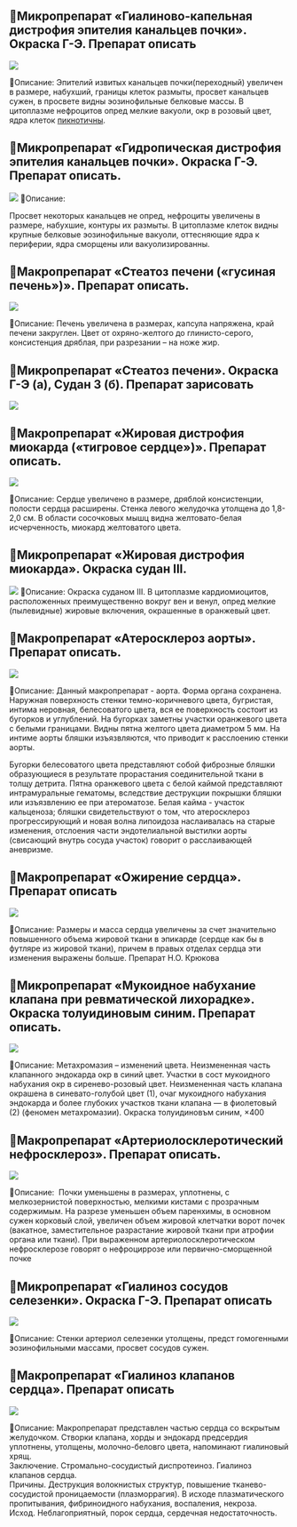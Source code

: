 ## 📗Микропрепарат «Гиалиново-капельная дистрофия эпителия канальцев почки». Окраска Г-Э. Препарат описать
![](Патанат/Расходники/Pasted%20image%2020240211231213.png)

📃Описание:
Эпителий извитых канальцев почки(переходный) увеличен в размере, набухший, границы клеток размыты, просвет канальцев сужен, в просвете видны эозинофильные белковые массы. В цитоплазме нефроцитов опред мелкие вакуоли, окр в розовый цвет, ядра клеток [пикнотичны](obsidian://open?vault=%D0%9E%D0%B1%D1%89%D0%B5%D0%B5%20%D1%85%D1%80%D0%B0%D0%BD%D0%B8%D0%BB%D0%B8%D1%89%D0%B5%20%D0%B2%D1%81%D0%B5%D0%B3%D0%BE&file=%D0%9F%D0%B0%D1%82%D0%B0%D0%BD%D0%B0%D1%82%2F%D0%A1%D0%BB%D0%BE%D0%B2%D0%B0%D1%80%D1%8C%2F%D0%9F%D0%B8%D0%BA%D0%BD%D0%BE%D0%B7).

##  📗Микропрепарат «Гидропическая дистрофия эпителия канальцев почки». Окраска Г-Э. Препарат описать.

![](Патанат/Расходники/Pasted%20image%2020240211231942.png)
📃Описание:

Просвет некоторых канальцев не опред, нефроциты увеличены в размере, набухшие, контуры их размыты. В цитоплазме клеток видны крупные белковые эозинофильные вакуоли, оттесняющие ядра к периферии, ядра сморщены или вакуолизированны.


## 📗Макропрепарат «Стеатоз печени («гусиная печень»)». Препарат описать.
![](Патанат/Расходники/Pasted%20image%2020240211232051.png)

📃Описание:
Печень увеличена в размерах, капсула напряжена, край печени закруглен. Цвет от охряно-желтого до глинисто-серого, консистенция дряблая, при разрезании – на ноже жир.

## 📗Микропрепарат «Стеатоз печени». Окраска Г-Э (а), Судан 3 (б). Препарат зарисовать
![](Патанат/Расходники/Pasted%20image%2020240211232351.png)


## 📗Макропрепарат «Жировая дистрофия миокарда («тигровое сердце»)». Препарат описать.

![](Патанат/Расходники/Pasted%20image%2020240211232424.png)


📃Описание:
Сердце увеличено в размере, дряблой консистенции, полости сердца расширены. Стенка левого желудочка утолщена до 1,8-2,0 см. В области сосочковых мышц видна желтовато-белая исчерченность, миокард желтоватого цвета.


## 📗Микропрепарат «Жировая дистрофия миокарда». Окраска судан III.
![](Патанат/Расходники/Pasted%20image%2020240211232525.png)
📃Описание:
Окраска суданом III. В цитоплазме кардиомиоцитов, расположенных преимущественно вокруг вен и венул, опред мелкие (пылевидные) жировые включения, окрашенные в оранжевый цвет.


## 📗Макропрепарат «Атеросклероз аорты». Препарат описать.


![](Патанат/Расходники/Pasted%20image%2020240211232740.png)

📃Описание:
Данный макропрепарат - аорта. Форма органа сохранена. Наружная поверхность стенки темно-коричневого цвета, бугристая, интима неровная, белесоватого цвета, вся ее поверхность состоит из бугорков и углублений. На бугорках заметны участки оранжевого цвета с белыми границами. Видны пятна желтого цвета диаметром 5 мм. На интиме аорты бляшки изъязвляются, что приводит к расслоению стенки аорты.

Бугорки белесоватого цвета представляют собой фиброзные бляшки образующиеся в результате прорастания соединительной ткани в толщу детрита. Пятна оранжевого цвета с белой каймой представляют интрамуральные гематомы, вследствие деструкции покрышки бляшки или изъязвлению ее при атероматозе. Белая кайма - участок кальценоза; бляшки свидетельствуют о том, что атеросклероз прогрессирующий и новая волна липоидоза наслаивалась на старые изменения, отслоения части эндотелиальной выстилки аорты (свисающий внутрь сосуда участок) говорит о расслаивающей аневризме.


## 📗Макропрепарат «Ожирение сердца». Препарат описать

![](Патанат/Расходники/Pasted%20image%2020240211232915.png)

📃Описание:
Размеры и масса сердца увеличены за счет значительно повышенного объема жировой ткани в эпикарде (сердце как бы в футляре из жировой ткани), причем в правых отделах сердца эти изменения выражены больше. Препарат Н.О. Крюкова






## 📗Микропрепарат «Мукоидное набухание клапана при ревматической лихорадке». Окраска толуидиновым синим. Препарат описать.

![](Патанат/Расходники/Pasted%20image%2020240211233145.png)


📃Описание:
Метахромазия – изменений цвета. Неизмененная часть клапанного эндокарда окр в синий цвет. Участки в сост мукоидного набухания окр в сиренево-розовый цвет. Неизмененная часть клапана окрашена в синевато-голубой цвет (1), очаг мукоидного набухания эндокарда и более глубоких участков ткани клапана — в фиолетовый (2) (феномен метахромазии). Окраска толуидиновъм синим, ×400


## 📗Макропрепарат «Артериолосклеротический нефросклероз». Препарат описать.

![](Патанат/Расходники/Pasted%20image%2020240211233419.png)

📃Описание:
 Почки уменьшены в размерах, уплотнены, с мелкозернистой поверхностью, мелкими кистами с прозрачным содержимым. На разрезе уменьшен объем паренхимы, в основном сужен корковый слой, увеличен объем жировой клетчатки ворот почек (вакатное, заместительное разрастание жировой ткани при атрофии органа или ткани). При выраженном артериолосклеротическом нефросклерозе говорят о нефроциррозе или первично-сморщенной почке


## 📗Микропрепарат «Гиалиноз сосудов селезенки». Окраска Г-Э. Препарат описать
![](Патанат/Расходники/Pasted%20image%2020240211233551.png)

📃Описание:
Стенки артериол селезенки утолщены, предст гомогенными эозинофильными массами, просвет сосудов сужен.

## 📗Макропрепарат «Гиалиноз клапанов сердца». Препарат описать
![](Патанат/Расходники/Pasted%20image%2020240211233652.png)

📃Описание:
Макропрепарат представлен частью сердца со вскрытым желудочком. Створки клапана, хорды и эндокард предсердия уплотнены, утолщены, молочно-беловго цвета, напоминают гиалиновый хрящ.  
Заключение. Стромально-сосудистый диспротеиноз. Гиалиноз клапанов сердца.  
Причины. Деструкция волокнистых структур, повышение тканево-сосудистой проницаемости (плазморрагия). В исходе плазматического пропитывания, фибриноидного набухания, воспаления, некроза.  
Исход. Неблагоприятный, порок сердца, сердечная недостаточность.


